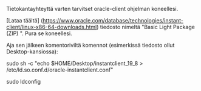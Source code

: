Tietokantayhteyttä varten tarvitset oracle-client ohjelman koneellesi.

[Lataa täältä] (https://www.oracle.com/database/technologies/instant-client/linux-x86-64-downloads.html) tiedosto nimeltä "Basic Light Package (ZIP) ". Pura se koneellesi.

Aja sen jälkeen komentoriviltä komennot (esimerkissä tiedosto ollut Desktop-kansiossa):

sudo sh -c "echo $HOME/Desktop/instantclient_19_8 > \
      /etc/ld.so.conf.d/oracle-instantclient.conf"


sudo ldconfig
